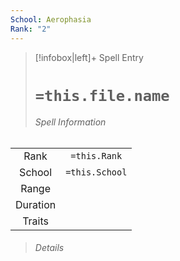 ```yaml
---
School: Aerophasia
Rank: "2"
---
```

> [!infobox|left]+ Spell Entry
> # `=this.file.name`
> ###### Spell Information
|        |                |
|:------:|:--------------:|
|  Rank  |  `=this.Rank`  |
| School | `=this.School` |
| Range  |                |
|  Duration     |                |
| Traits |                |
> ###### *Details*
